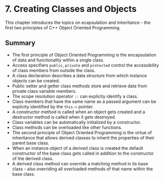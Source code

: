 # 7. Creating Classes and Objects

This chapter introduces the topics on ecapsulation and inheritance - the first two principles of C++ Object Oriented Programming.

## Summary

- The first principle of Object Oriented Programming is the encapsulation of data and functionality within a single class.
- Access specifiers `public`, `private` and `protected` control the accessibility of class members from outside the class.
- A class declaration describes a data structure from which instance objects can be created.
- Public setter and getter class methods store and retrieve data from private class variable members.
- The scope resolution operator `::` can explicity identify a class.
- Class members that have the same name as a passed argument can be explicity identified by the `this->` pointer.
- A constructor method is called when an object gets created and a destructor method is called when it gets destroyed.
- Class variables can be automatically initialized by a constructor.
- Class methods can be overloaded like other functions.
- The second principle of Object Oriented Programming is the virtue of inheritance that allows derived classes to inherit the properties of their parent base class.
- When an instance object of a derived class is created the default constructor of the base class gets called in addition to the constructor of the derived class.
- A derived class method can override a matching method in its base class - also overriding all overloaded methods of that name within the base class.
